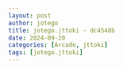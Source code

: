```yaml
---
layout: post
author: jotego
title: jotego.jttoki - dc4548b
date: 2024-09-20
categories: [Arcade, jttoki]
tags: [jotego.jttoki]
---
```


